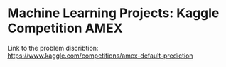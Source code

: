 # Machine Learning Projects: Kaggle Competition AMEX

Link to the problem discribtion: https://www.kaggle.com/competitions/amex-default-prediction
